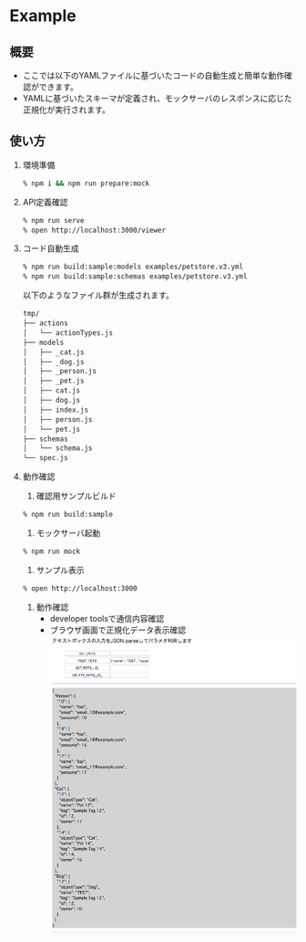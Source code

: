 # Example

## 概要
- ここでは以下のYAMLファイルに基づいたコードの自動生成と簡単な動作確認ができます。
- YAMLに基づいたスキーマが定義され、モックサーバのレスポンスに応じた正規化が実行されます。

## 使い方
1. 環境準備  
    ```bash
    % npm i && npm run prepare:mock
    ```
1. API定義確認  
    ```bash
    % npm run serve
    % open http://localhost:3000/viewer
    ```
1. コード自動生成
    ```bash
    % npm run build:sample:models examples/petstore.v3.yml 
    % npm run build:sample:schemas examples/petstore.v3.yml 
    ```
    
    以下のようなファイル群が生成されます。
    ```bash
    tmp/
    ├── actions
    │   └── actionTypes.js
    ├── models
    │   ├── _cat.js
    │   ├── _dog.js
    │   ├── _person.js
    │   ├── _pet.js
    │   ├── cat.js
    │   ├── dog.js
    │   ├── index.js
    │   ├── person.js
    │   └── pet.js
    ├── schemas
    │   └── schema.js
    └── spec.js

    ```
1. 動作確認  
    1. 確認用サンプルビルド  
      ```bash
      % npm run build:sample
      ```
    1. モックサーバ起動  
      ```bash
      % npm run mock
      ```
    1. サンプル表示  
      ```bash
      % open http://localhost:3000
      ```
    1. 動作確認
       - developer toolsで通信内容確認
       - ブラウザ画面で正規化データ表示確認  
         ![sample-image](./images/sample-image.png)
       

